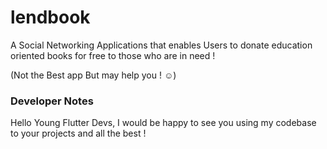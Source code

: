 # lendbook

A Social Networking Applications that enables Users to donate education oriented books for free to those who are in need !

(Not the Best app But may help you ! ☺️)

### Developer Notes

Hello Young Flutter Devs, I would be happy to see you using my codebase to your projects and all the best !
